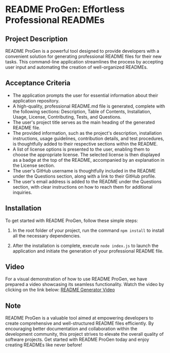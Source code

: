 # README ProGen: Effortless Professional READMEs

## Project Description
README ProGen is a powerful tool designed to provide developers with a convenient solution for generating professional README files for their new tasks. This command-line application streamlines the process by accepting user input and automating the creation of well-organized READMEs.

## Acceptance Criteria
- The application prompts the user for essential information about their application repository.
- A high-quality, professional README.md file is generated, complete with the following sections: Description, Table of Contents, Installation, Usage, License, Contributing, Tests, and Questions.
- The user's project title serves as the main heading of the generated README file.
- The provided information, such as the project's description, installation instructions, usage guidelines, contribution details, and test procedures, is thoughtfully added to their respective sections within the README.
- A list of license options is presented to the user, enabling them to choose the appropriate license. The selected license is then displayed as a badge at the top of the README, accompanied by an explanation in the License section.
- The user's GitHub username is thoughtfully included in the README under the Questions section, along with a link to their GitHub profile.
- The user's email address is added to the README under the Questions section, with clear instructions on how to reach them for additional inquiries.

## Installation
To get started with README ProGen, follow these simple steps:

1. In the root folder of your project, run the command `npm install` to install all the necessary dependencies.

2. After the installation is complete, execute `node index.js` to launch the application and initiate the generation of your professional README file.

## Video
For a visual demonstration of how to use README ProGen, we have prepared a video showcasing its seamless functionality. Watch the video by clicking on the link below:
[README Generator Video](https://example.com/readme-generator-demo)

## Note
README ProGen is a valuable tool aimed at empowering developers to create comprehensive and well-structured README files efficiently. By encouraging better documentation and collaboration within the development community, this project strives to elevate the overall quality of software projects. Get started with README ProGen today and enjoy creating READMEs like never before!

